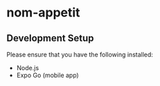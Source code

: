 # nom-appetit

## Development Setup
Please ensure that you have the following installed:
- Node.js
- Expo Go (mobile app)
